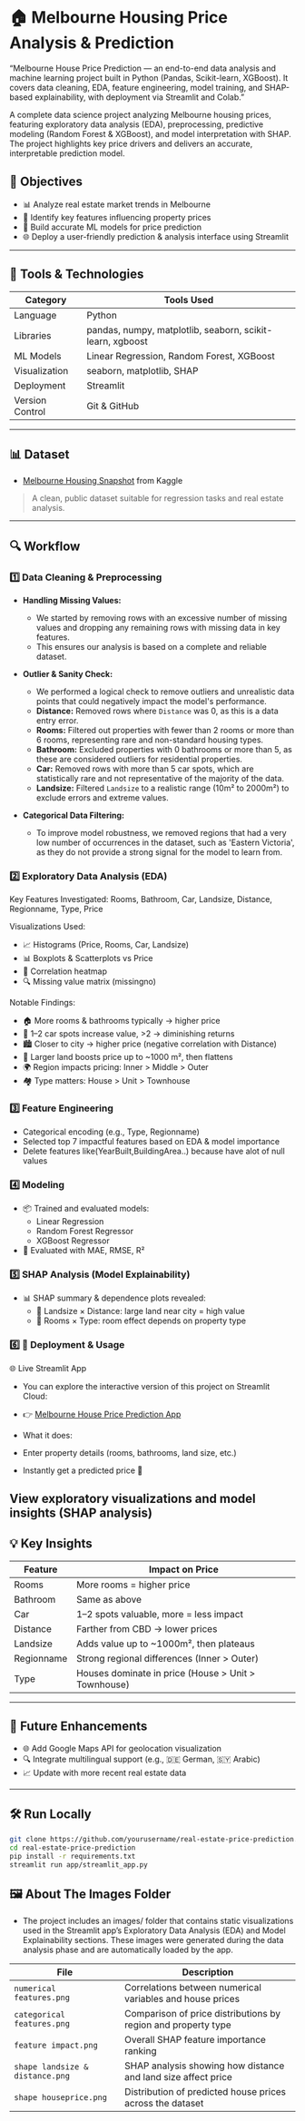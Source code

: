 # 🏠 Melbourne Housing Price Analysis & Prediction

“Melbourne House Price Prediction — an end-to-end data analysis and machine learning project built in Python (Pandas, Scikit-learn, XGBoost). It covers data cleaning, EDA, feature engineering, model training, and SHAP-based explainability, with deployment via Streamlit and Colab.”

A complete data science project analyzing Melbourne housing prices, featuring exploratory data analysis (EDA), preprocessing, predictive modeling (Random Forest & XGBoost), and model interpretation with SHAP. The project highlights key price drivers and delivers an accurate, interpretable prediction model.

## 📌 Objectives

- 📊 Analyze real estate market trends in Melbourne  
- 🧠 Identify key features influencing property prices  
- 🤖 Build accurate ML models for price prediction  
- 🌐 Deploy a user-friendly prediction & analysis interface using Streamlit

---

## 🧰 Tools & Technologies

| Category            | Tools Used                                               |
|---------------------|----------------------------------------------------------|
| Language        | Python                                                   |
| Libraries       | pandas, numpy, matplotlib, seaborn, scikit-learn, xgboost |
| ML Models       | Linear Regression, Random Forest, XGBoost                |
| Visualization   | seaborn, matplotlib, SHAP                                |
| Deployment      | Streamlit                                      |
| Version Control | Git & GitHub                                             |

---

## 📊 Dataset

- [Melbourne Housing Snapshot](https://www.kaggle.com/datasets/dansbecker/melbourne-housing-snapshot) from Kaggle  
> A clean, public dataset suitable for regression tasks and real estate analysis.

---

## 🔍 Workflow

### **1️⃣ Data Cleaning & Preprocessing**

* **Handling Missing Values:**
  * We started by removing rows with an excessive number of missing values and dropping any remaining rows with missing data in key features.
  * This ensures our analysis is based on a complete and reliable dataset.

* **Outlier & Sanity Check:**
  * We performed a logical check to remove outliers and unrealistic data points that could negatively impact the model's performance.
  * **Distance:** Removed rows where `Distance` was 0, as this is a data entry error.
  * **Rooms:** Filtered out properties with fewer than 2 rooms or more than 6 rooms, representing rare and non-standard housing types.
  * **Bathroom:** Excluded properties with 0 bathrooms or more than 5, as these are considered outliers for residential properties.
  * **Car:** Removed rows with more than 5 car spots, which are statistically rare and not representative of the majority of the data.
  * **Landsize:** Filtered `Landsize` to a realistic range (10m² to 2000m²) to exclude errors and extreme values.

* **Categorical Data Filtering:**
  * To improve model robustness, we removed regions that had a very low number of occurrences in the dataset, such as 'Eastern Victoria', as they do not provide a strong signal for the model to learn from.

### 2️⃣ Exploratory Data Analysis (EDA)

Key Features Investigated:
Rooms, Bathroom, Car, Landsize, Distance, Regionname, Type, Price

Visualizations Used:
- 📈 Histograms (Price, Rooms, Car, Landsize)
- 📊 Boxplots & Scatterplots vs Price
- 🧪 Correlation heatmap
- 🔍 Missing value matrix (missingno)

Notable Findings:
- 🏠 More rooms & bathrooms typically → higher price  
- 🚗 1–2 car spots increase value, >2 → diminishing returns  
- 🏙 Closer to city → higher price (negative correlation with Distance)  
- 📐 Larger land boosts price up to ~1000 m², then flattens  
- 🌍 Region impacts pricing: Inner > Middle > Outer  
- 🏘 Type matters: House > Unit > Townhouse

### 3️⃣ Feature Engineering
-  Categorical encoding (e.g., Type, Regionname)
-  Selected top 7 impactful features based on EDA & model importance
-  Delete features like(YearBuilt,BuildingArea..) because have alot of null values

### 4️⃣ Modeling
- 📦 Trained and evaluated models:
  - Linear Regression
  - Random Forest Regressor
  - XGBoost Regressor
- 📏 Evaluated with MAE, RMSE, R²

### 5️⃣ SHAP Analysis (Model Explainability)
- 📊 SHAP summary & dependence plots revealed:
  - 🔗 Landsize × Distance: large land near city = high value
  - 🔗 Rooms × Type: room effect depends on property type

### 6️⃣ 🚀 Deployment & Usage
🌐 Live Streamlit App

- You can explore the interactive version of this project on Streamlit Cloud:
- 👉 [Melbourne House Price Prediction App](https://melbourne-house-price-predictionanalysis-qn43zobz8e3wvtlmlxqnw.streamlit.app/#6178c42d)

- What it does:

- Enter property details (rooms, bathrooms, land size, etc.)

- Instantly get a predicted price 💸

View exploratory visualizations and model insights (SHAP analysis)
---

## 💡 Key Insights

| Feature       | Impact on Price                                      |
|---------------|------------------------------------------------------|
| Rooms       | More rooms = higher price                            |
| Bathroom    | Same as above                                        |
| Car         | 1–2 spots valuable, more = less impact               |
| Distance    | Farther from CBD → lower prices                      |
| Landsize    | Adds value up to ~1000m², then plateaus              |
| Regionname  | Strong regional differences (Inner > Outer)          |
| Type        | Houses dominate in price (House > Unit > Townhouse) |

---

## 🚀 Future Enhancements

- 🌐 Add Google Maps API for geolocation visualization  
- 🔍 Integrate multilingual support (e.g., 🇩🇪 German, 🇸🇾 Arabic)  
- 📈 Update with more recent real estate data  

---

## 🛠 Run Locally

```bash
git clone https://github.com/yourusername/real-estate-price-prediction.git
cd real-estate-price-prediction
pip install -r requirements.txt
streamlit run app/streamlit_app.py
```

## 🖼️ About The Images Folder

- The project includes an images/ folder that contains static visualizations used in the Streamlit app’s Exploratory Data Analysis (EDA) and Model Explainability sections.
These images were generated during the data analysis phase and are automatically loaded by the app.

| File                            | Description                                                   |
| ------------------------------- | ------------------------------------------------------------- |
| `numerical features.png`        | Correlations between numerical variables and house prices     |
| `categorical features.png`      | Comparison of price distributions by region and property type |
| `feature impact.png`            | Overall SHAP feature importance ranking                       |
| `shape landsize & distance.png` | SHAP analysis showing how distance and land size affect price |
| `shape houseprice.png`          | Distribution of predicted house prices across the dataset     |

